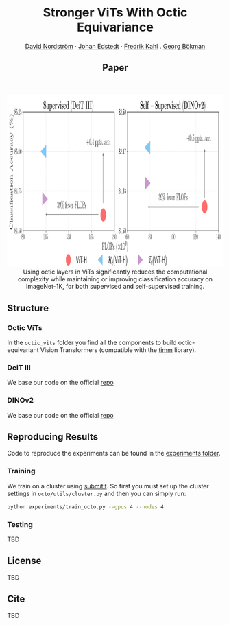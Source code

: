 # 
<p align="center">
  <h1 align="center">Stronger ViTs With Octic Equivariance</h1>
  <p align="center">
    <a href="https://scholar.google.com/citations?user=-vJPE04AAAAJ">David Nordström</a>
    ·
    <a href="https://scholar.google.com/citations?user=Ul-vMR0AAAAJ&hl">Johan Edstedt</a>
    ·
    <a href="https://scholar.google.com/citations?user=P_w6UgMAAAAJ">Fredrik Kahl</a>
    .
    <a href="https://scholar.google.com/citations?user=FUE3Wd0AAAAJ">Georg Bökman</a>
  </p>
  <h2 align="center"><p>
    <a align="center">Paper</a>
  </p></h2>
  <div align="center"></div>
</p>
<br/>
<p align="center">
    <img src="./assets/figure_1.png" alt="example" height="400">
    <br>
    Using octic layers in ViTs significantly reduces the computational complexity while maintaining or improving classification accuracy on ImageNet-1K, for both supervised and self-supervised training.
</p>

## Structure

### Octic ViTs
In the `octic_vits` folder you find all the components to build octic-equivariant Vision Transformers (compatible with the [timm](https://github.com/huggingface/pytorch-image-models) library). 

### DeiT III
We base our code on the official [repo](https://github.com/facebookresearch/deit)

### DINOv2 
We base our code on the official [repo](https://github.com/facebookresearch/dinov2)

## Reproducing Results
Code to reproduce the experiments can be found in the [experiments folder](experiments).

### Training
We train on a cluster using [submitit](https://github.com/facebookincubator/submitit). So first you must set up the cluster settings in `octo/utils/cluster.py` and then you can simply run:
```bash
python experiments/train_octo.py --gpus 4 --nodes 4
```
### Testing
TBD

## License
TBD

## Cite
TBD
